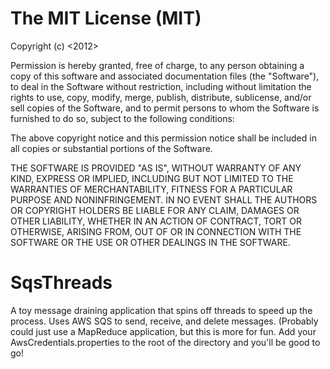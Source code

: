 The MIT License (MIT)
======

Copyright (c) <2012> <Scott Nguyen>

Permission is hereby granted, free of charge, to any person obtaining a copy of this software and associated
documentation files (the "Software"), to deal in the Software without restriction, including without limitation the
rights to use, copy, modify, merge, publish, distribute, sublicense, and/or sell copies of the Software, and to
permit persons to whom the Software is furnished to do so, subject to the following conditions:

The above copyright notice and this permission notice shall be included in all copies or substantial portions of the
Software.

THE SOFTWARE IS PROVIDED "AS IS", WITHOUT WARRANTY OF ANY KIND, EXPRESS OR IMPLIED, INCLUDING BUT NOT LIMITED TO THE
WARRANTIES OF MERCHANTABILITY, FITNESS FOR A PARTICULAR PURPOSE AND NONINFRINGEMENT. IN NO EVENT SHALL THE AUTHORS
OR COPYRIGHT HOLDERS BE LIABLE FOR ANY CLAIM, DAMAGES OR OTHER LIABILITY, WHETHER IN AN ACTION OF CONTRACT, TORT OR
OTHERWISE, ARISING FROM, OUT OF OR IN CONNECTION WITH THE SOFTWARE OR THE USE OR OTHER DEALINGS IN THE SOFTWARE.

SqsThreads
======

A toy message draining application that spins off threads to speed up the process.
Uses AWS SQS to send, receive, and delete messages. (Probably could just use a MapReduce application,
but this is more for fun. Add your AwsCredentials.properties to the root of the directory and you'll be good to go!
